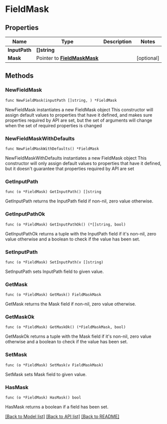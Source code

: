 # FieldMask

## Properties

Name | Type | Description | Notes
------------ | ------------- | ------------- | -------------
**InputPath** | **[]string** |  | 
**Mask** | Pointer to [**FieldMaskMask**](FieldMaskMask.md) |  | [optional] 

## Methods

### NewFieldMask

`func NewFieldMask(inputPath []string, ) *FieldMask`

NewFieldMask instantiates a new FieldMask object
This constructor will assign default values to properties that have it defined,
and makes sure properties required by API are set, but the set of arguments
will change when the set of required properties is changed

### NewFieldMaskWithDefaults

`func NewFieldMaskWithDefaults() *FieldMask`

NewFieldMaskWithDefaults instantiates a new FieldMask object
This constructor will only assign default values to properties that have it defined,
but it doesn't guarantee that properties required by API are set

### GetInputPath

`func (o *FieldMask) GetInputPath() []string`

GetInputPath returns the InputPath field if non-nil, zero value otherwise.

### GetInputPathOk

`func (o *FieldMask) GetInputPathOk() (*[]string, bool)`

GetInputPathOk returns a tuple with the InputPath field if it's non-nil, zero value otherwise
and a boolean to check if the value has been set.

### SetInputPath

`func (o *FieldMask) SetInputPath(v []string)`

SetInputPath sets InputPath field to given value.


### GetMask

`func (o *FieldMask) GetMask() FieldMaskMask`

GetMask returns the Mask field if non-nil, zero value otherwise.

### GetMaskOk

`func (o *FieldMask) GetMaskOk() (*FieldMaskMask, bool)`

GetMaskOk returns a tuple with the Mask field if it's non-nil, zero value otherwise
and a boolean to check if the value has been set.

### SetMask

`func (o *FieldMask) SetMask(v FieldMaskMask)`

SetMask sets Mask field to given value.

### HasMask

`func (o *FieldMask) HasMask() bool`

HasMask returns a boolean if a field has been set.


[[Back to Model list]](../README.md#documentation-for-models) [[Back to API list]](../README.md#documentation-for-api-endpoints) [[Back to README]](../README.md)


